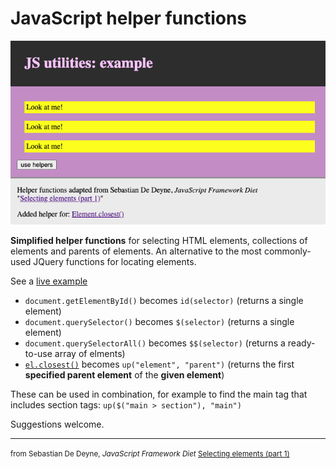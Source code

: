 # JavaScript helper functions

![screen shot of js helpers demo page](javascript-helpers.png)

**Simplified helper functions** for selecting HTML elements, collections of elements and parents of elements. An alternative to the most commonly-used JQuery functions for locating elements.

See a [live example](https://front-end-materials.github.io/js-helpers/)

- `document.getElementById()` becomes `id(selector)` (returns a single element)
- `document.querySelector()` becomes `$(selector)` (returns a single element)
- `document.querySelectorAll()` becomes `$$(selector)` (returns a ready-to-use array of elments)
- [`el.closest()`](https://developer.mozilla.org/en-US/docs/Web/API/Element/closest) becomes `up("element", "parent")` (returns the first **specified parent element** of the **given element**)

These can be used in combination, for example to find the main tag that includes section tags: `up($("main > section"), "main")`

Suggestions welcome.

---

<small>from Sebastian De Deyne, *JavaScript Framework Diet* [Selecting elements (part 1)](https://sebastiandedeyne.com/javascript-framework-diet/selecting-elements-part-1/)</small>
